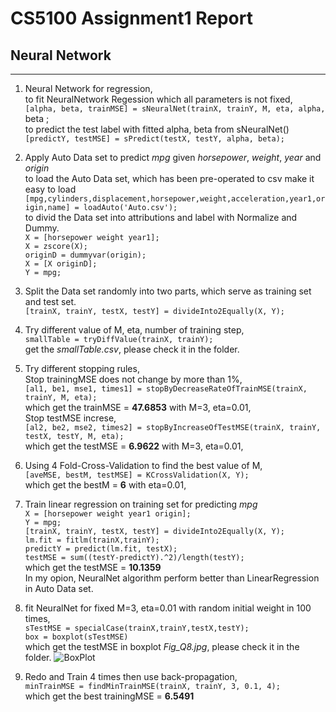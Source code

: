 # CS5100 Assignment1 Report
## Neural Network
----
1. Neural Network for regression,   
    to fit NeuralNetwork Regession which all parameters is not fixed,     
    `[alpha, beta, trainMSE] = sNeuralNet(trainX, trainY, M, eta, alpha, `beta   ; 	      
    to predict the test label with fitted alpha, beta from sNeuralNet()  
    `[predictY, testMSE] = sPredict(testX, testY, alpha, beta);`    
  
2. Apply Auto Data set to predict *mpg* given *horsepower*, *weight*, *year* and  *origin*  
    to load the Auto Data set, which has been pre-operated to csv make it easy to load  
    `[mpg,cylinders,displacement,horsepower,weight,acceleration,year1,origin,name] = loadAuto('Auto.csv');`   
    to divid the Data set into attributions and label with Normalize and Dummy.   
    `X = [horsepower weight year1];`  
    `X = zscore(X);`  
    `originD = dummyvar(origin);`     
    `X = [X originD];`    
    `Y = mpg;`    
  
3. Split the Data set randomly into two parts, which serve as training set and test set.    
    `[trainX, trainY, testX, testY] = divideInto2Equally(X, Y);`  
  
4. Try different value of M, eta, number of training step,      
    `smallTable = tryDiffValue(trainX, trainY);`     
    get the *smallTable.csv*, please check it in the folder.
   
5. Try different stopping rules,    
    Stop trainingMSE does not change by more than 1%,     
    `[al1, be1, mse1, times1] = stopByDecreaseRateOfTrainMSE(trainX, trainY, M, eta);`    
    which get the trainMSE = __47.6853__ with M=3, eta=0.01,  
    Stop testMSE increse,     
    `[al2, be2, mse2, times2] = stopByIncreaseOfTestMSE(trainX, trainY, testX, testY, M, eta);`   
    which get the testMSE = __6.9622__ with M=3, eta=0.01,  
  
6. Using 4 Fold-Cross-Validation to find the best value of M,    
    `[aveMSE, bestM, testMSE] = KCrossValidation(X, Y);`  
    which get the bestM = __6__ with eta=0.01,   
7. Train linear regression on training set for predicting *mpg*     
    `X = [horsepower weight year1 origin];`       
    `Y = mpg;`        
    `[trainX, trainY, testX, testY] = divideInto2Equally(X, Y); `             
    `lm.fit = fitlm(trainX,trainY);`      
    `predictY = predict(lm.fit, testX);`      
    `testMSE = sum((testY-predictY).^2)/length(testY);`          
    which get the testMSE = __10.1359__   
    In my opion, NeuralNet algorithm perform better than LinearRegression in Auto Data set.   
  
8. fit NeuralNet for fixed M=3, eta=0.01 with random initial weight in 100 times,       
    `sTestMSE = specialCase(trainX,trainY,testX,testY);`      
    `box = boxplot(sTestMSE)`     
    which get the testMSE in boxplot *Fig_Q8.jpg*, please check it in the folder.
    ![BoxPlot](./F_Q8.jpg)	
  
9. Redo and Train 4 times then use back-propagation,    
    `minTrainMSE = findMinTrainMSE(trainX, trainY, 3, 0.1, 4);`   
    which get the best trainingMSE = __6.5491__   

